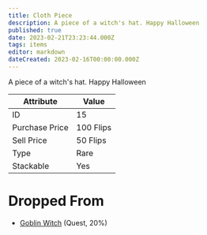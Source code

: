 ```yaml
---
title: Cloth Piece
description: A piece of a witch's hat. Happy Halloween
published: true
date: 2023-02-21T23:23:44.000Z
tags: items
editor: markdown
dateCreated: 2023-02-16T00:00:00.000Z
---
```


A piece of a witch's hat. Happy Halloween

|Attribute|Value|
|-|-|
|ID|15|
|Purchase Price|100 Flips|
|Sell Price|50 Flips|
|Type|Rare|
|Stackable|Yes|


# Dropped From
 * [Goblin Witch](/monsters/goblin-witch.md) (Quest, 20%)
